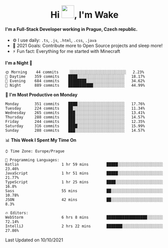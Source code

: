 <h1 align="center">Hi <img src="https://raw.githubusercontent.com/MrWakeCZ/MrWakeCZ/master/Hi.gif" width="40px" />, I'm Wake</h1>

#### I'm a Full-Stack Developer working in Prague, Czech republic.
- ⚙️ I use daily: `.ts`, `.js`, `.html`, `.css`, `.java`
- 🥅 2021 Goals: Contribute more to Open Source projects and sleep more!
- ⚡ Fun fact: Everything for me started with Minecraft

<!--START_SECTION:waka-->
**I'm a Night 🦉** 

```text
🌞 Morning    44 commits     ░░░░░░░░░░░░░░░░░░░░░░░░░   2.23% 
🌆 Daytime    359 commits    ████░░░░░░░░░░░░░░░░░░░░░   18.17% 
🌃 Evening    684 commits    ████████░░░░░░░░░░░░░░░░░   34.62% 
🌙 Night      889 commits    ███████████░░░░░░░░░░░░░░   44.99%

```
📅 **I'm Most Productive on Monday** 

```text
Monday       351 commits    ████░░░░░░░░░░░░░░░░░░░░░   17.76% 
Tuesday      224 commits    ██░░░░░░░░░░░░░░░░░░░░░░░   11.34% 
Wednesday    265 commits    ███░░░░░░░░░░░░░░░░░░░░░░   13.41% 
Thursday     288 commits    ███░░░░░░░░░░░░░░░░░░░░░░   14.57% 
Friday       244 commits    ███░░░░░░░░░░░░░░░░░░░░░░   12.35% 
Saturday     316 commits    ████░░░░░░░░░░░░░░░░░░░░░   15.99% 
Sunday       288 commits    ███░░░░░░░░░░░░░░░░░░░░░░   14.57%

```


📊 **This Week I Spent My Time On** 

```text
⌚︎ Time Zone: Europe/Prague

💬 Programming Languages: 
Kotlin                   1 hr 59 mins        █████░░░░░░░░░░░░░░░░░░░░   23.46% 
JavaScript               1 hr 51 mins        █████░░░░░░░░░░░░░░░░░░░░   21.77% 
TypeScript               1 hr 25 mins        ████░░░░░░░░░░░░░░░░░░░░░   16.8% 
Sass                     55 mins             ██░░░░░░░░░░░░░░░░░░░░░░░   10.78% 
JSON                     42 mins             ██░░░░░░░░░░░░░░░░░░░░░░░   8.3%

🔥 Editors: 
WebStorm                 6 hrs 8 mins        ██████████████████░░░░░░░   72.14% 
IntelliJ                 2 hrs 22 mins       ███████░░░░░░░░░░░░░░░░░░   27.86%

```


 Last Updated on 10/10/2021
<!--END_SECTION:waka-->

